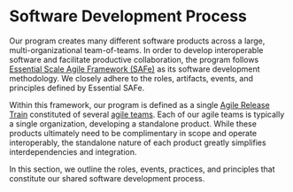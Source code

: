 # Software Development Process

Our program creates many different software products across a large, multi-organizational team-of-teams. In order to develop interoperable software and facilitate productive collaboration, the program follows [Essential Scale Agile Framework (SAFe)](https://scaledagileframework.com/essential-safe/) as its software development methodology. We closely adhere to the roles, artifacts, events, and principles defined by Essential SAFe.

Within this framework, our program is defined as a single [Agile Release Train](https://scaledagileframework.com/agile-release-train/) constituted of several [agile teams](https://scaledagileframework.com/agile-teams/). Each of our agile teams is typically a single organization, developing a standalone product. While these products ultimately need to be complimentary in scope and operate interoperably, the standalone nature of each product greatly simplifies interdependencies and integration. 

In this section, we outline the roles, events, practices, and principles that constitute our shared software development process. 
